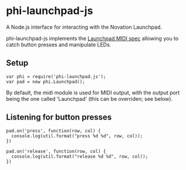 phi-launchpad-js
================

A Node.js interface for interacting with the Novation 
Launchpad.

phi-launchpad-js implements the [Launchpad MIDI spec](http://global.novationmusic.com/support/product-downloads?product=Launchpad, "Launchpad programmer's reference") 
allowing you to catch button presses and manipulate LEDs. 

## Setup

```
var phi = require('phi-launchpad.js');
var pad = new phi.Launchpad();
```

By default, the midi module is used for MIDI output, with the
output port being the one called 'Launchpad' (this can be
overriden; see below).

## Listening for button presses

```
pad.on('press', function(row, col) {
  console.log(util.format("press %d %d", row, col));
})

pad.on('release', function(row, col) {
  console.log(util.format("release %d %d", row, col));
})
```
